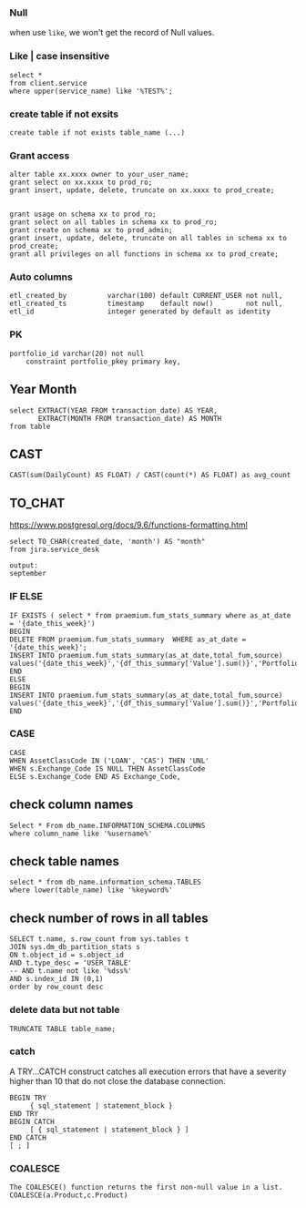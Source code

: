 ### Null
when use `like`, we won't get the record of Null values.

### Like | case insensitive
```
select *
from client.service
where upper(service_name) like '%TEST%';
```

### create table if not exsits
```
create table if not exists table_name (...)
```

### Grant access
```
alter table xx.xxxx owner to your_user_name;
grant select on xx.xxxx to prod_ro;
grant insert, update, delete, truncate on xx.xxxx to prod_create;


grant usage on schema xx to prod_ro;
grant select on all tables in schema xx to prod_ro;
grant create on schema xx to prod_admin;
grant insert, update, delete, truncate on all tables in schema xx to prod_create;
grant all privileges on all functions in schema xx to prod_create;
```

### Auto columns
```
etl_created_by          varchar(100) default CURRENT_USER not null,
etl_created_ts          timestamp    default now()        not null,
etl_id                  integer generated by default as identity
```

### PK
```
portfolio_id varchar(20) not null
    constraint portfolio_pkey primary key,
```

## Year Month
```
select EXTRACT(YEAR FROM transaction_date) AS YEAR,
       EXTRACT(MONTH FROM transaction_date) AS MONTH
from table       
```

## CAST
```
CAST(sum(DailyCount) AS FLOAT) / CAST(count(*) AS FLOAT) as avg_count
```

## TO_CHAT
https://www.postgresql.org/docs/9.6/functions-formatting.html
```
select TO_CHAR(created_date, 'month') AS "month"
from jira.service_desk

output:
september
```

### IF ELSE
```
IF EXISTS ( select * from praemium.fum_stats_summary where as_at_date = '{date_this_week}')
BEGIN
DELETE FROM praemium.fum_stats_summary  WHERE as_at_date = '{date_this_week}';
INSERT INTO praemium.fum_stats_summary(as_at_date,total_fum,source)  values('{date_this_week}','{df_this_summary['Value'].sum()}','Portfolio_Valuation')
END
ELSE
BEGIN
INSERT INTO praemium.fum_stats_summary(as_at_date,total_fum,source)  values('{date_this_week}','{df_this_summary['Value'].sum()}','Portfolio_Valuation')
END
```

### CASE
```
CASE
WHEN AssetClassCode IN ('LOAN', 'CAS') THEN 'UNL'
WHEN s.Exchange_Code IS NULL THEN AssetClassCode
ELSE s.Exchange_Code END AS Exchange_Code,
```

## check column names
```
Select * From db_name.INFORMATION_SCHEMA.COLUMNS
where column_name like '%username%'
```

## check table names
```
select * from db_name.information_schema.TABLES
where lower(table_name) like '%keyword%'
```
## check number of rows in all tables
```
SELECT t.name, s.row_count from sys.tables t
JOIN sys.dm_db_partition_stats s
ON t.object_id = s.object_id
AND t.type_desc = 'USER_TABLE'
-- AND t.name not like '%dss%'
AND s.index_id IN (0,1)
order by row_count desc
```

### delete data but not table
```
TRUNCATE TABLE table_name;
```

### catch
A TRY...CATCH construct catches all execution errors that have a severity higher than 10 that do not close the database connection.
```
BEGIN TRY  
     { sql_statement | statement_block }  
END TRY  
BEGIN CATCH  
     [ { sql_statement | statement_block } ]  
END CATCH  
[ ; ]  
```


### COALESCE
```
The COALESCE() function returns the first non-null value in a list.
COALESCE(a.Product,c.Product)
```
